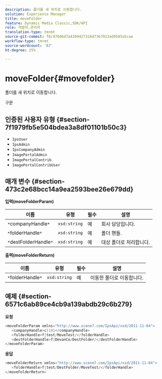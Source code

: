 ```yaml
---
description: 폴더를 새 위치로 이동합니다.
solution: Experience Manager
title: moveFolder
feature: Dynamic Media Classic,SDK/API
role: 개발자,관리자
translation-type: tm+mt
source-git-commit: f6c97606d7a4209427316d7367013ad9585a5cae
workflow-type: tm+mt
source-wordcount: '67'
ht-degree: 25%

---
```



# moveFolder{#movefolder}

폴더를 새 위치로 이동합니다.

구문

## 인증된 사용자 유형 {#section-7f1979fb5e504bdea3a8df01101b50c3}

* `IpsUser`
* `IpsAdmin`
* `IpsCompanyAdmin`
* `ImagePortalAdmin`
* `ImagePortalContrib`
* `ImagePortalContribUser`

## 매개 변수 {#section-473c2e68bcc14a9ea2593bee26e679dd}

**입력(moveFolderParam)**

| 이름 | 유형 | 필수 | 설명 |
|---|---|---|---|
| `*`companyHandle`*` | `xsd:string` | 예 | 회사 담당입니다. |
| `*`folderHandle`*` | `xsd:string` | 예 | 폴더 핸들. |
| `*`destFolderHandle`*` | `xsd:string` | 예 | 대상 폴더로 처리합니다. |

**출력(moveFolderReturn)**

| 이름 | 유형 | 필수 | 설명 |
|---|---|---|---|
| `*`folderHandle`*` | `xsd:string` | 예 | 이동한 폴더로 이동합니다. |

## 예제 {#section-6571c6ab89ce4cb9a139abdb29c6b279}

**요청**

```java
<moveFolderParam xmlns="http://www.scene7.com/IpsApi/xsd/2011-11-04">
   <companyHandle>c|101</companyHandle>
   <folderHandle>f|test/MoveTest/</folderHandle>
   <destFolderHandle>f|DevanCo/DestFolder/</destFolderHandle>
</moveFolderParam>
```

**응답**

```java
<moveFolderReturn xmlns="http://www.scene7.com/IpsApi/xsd/2011-11-04">
   <folderHandle>f|test/DestFolder/MoveTest/</folderHandle>
</moveFolderReturn>
```

